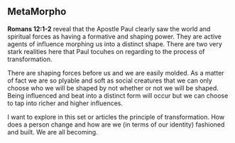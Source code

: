 ## MetaMorpho

**Romans 12:1-2** reveal that the Apostle Paul clearly saw the world and spiritual forces as having a formative and shaping power. They are active agents of influence morphing us into a distinct shape. There are two very stark realities here that Paul tocuhes on regarding to the process of transformation. 

There are shaping forces before us and we are easily molded. As a matter of fact we are so plyable and soft as social creatures that we can only choose who we will be shaped by not whether or not we will be shaped. Being influenced and beat into a distinct form will occur but we can choose to tap into richer and higher influences. 

I want to explore in this set or articles the principle of transformation. How does a person change and how are we (in terms of our identity) fashioned and built. We are all becoming. 
